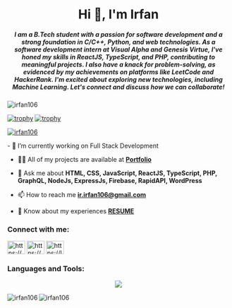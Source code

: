 <h1 align="center">Hi 👋, I'm Irfan</h1>
<h5 align="center">I am a B.Tech student with a passion for software development and a strong foundation in C/C++, Python, and web technologies. As a software development intern at Visual Alpha and Genesis Virtue, I've honed my skills in ReactJS, TypeScript, and PHP, contributing to meaningful projects. I also have a knack for problem-solving, as evidenced by my achievements on platforms like LeetCode and HackerRank. I'm excited about exploring new technologies, including Machine Learning. Let's connect and discuss how we can collaborate!</h5>
<!-- <img src="https://art.pixilart.com/sr2712ab0b35ecd.gif" height="400px"/> -->

<p align="left"> <img src="https://komarev.com/ghpvc/?username=irfan106&label=Profile%20views&color=0e75b6&style=flat" alt="irfan106" /> </p>

[![trophy](https://github-profile-trophy.vercel.app/?irfan106=ryo-ma&theme=onedark)](https://github.com/ryo-ma/github-profile-trophy)
[![trophy](https://github-profile-trophy.vercel.app/?irfan106=ryo-ma)](https://github.com/ryo-ma/github-profile-trophy)
<p align="left"> <a href="https://github.com/ryo-ma/github-profile-trophy"><img src="https://github-profile-trophy.vercel.app/?irfan106=ryo-ma&row=2&column=3" alt="irfan106" /></a> </p>
- 🔭 I’m currently working on Full Stack Development

- 👨‍💻 All of my projects are available at [**Portfolio**](https://portfolio-14d7f.web.app/)

- 💬 Ask me about **HTML, CSS, JavaScript, ReactJS, TypeScript, PHP, GraphQL, NodeJs, ExpressJs, Firebase, RapidAPI, WordPress**

- 📫 How to reach me **ir.irfan106@gmail.com**

- 📄 Know about my experiences [**RESUME**](https://drive.google.com/file/d/1AyJnENtB4qa3hjUUCe4nZ1Nh3B0XRK_Y/view)

<h3 align="left">Connect with me:</h3>
<p align="left">
<a href="https://www.linkedin.com/in/irfan-0a4883194" target="blank"><img align="center" src="https://skillicons.dev/icons?i=linkedin" alt="https://www.linkedin.com/in/irfan-0a4883194" height="30" width="40" /></a>
<!-- <a href="https://stackoverflow.com/users/22346256" target="blank"><img align="center" src="https://raw.githubusercontent.com/rahuldkjain/github-profile-readme-generator/master/src/images/icons/Social/stack-overflow.svg" alt="22346256" height="30" width="40" /></a> -->
<a href="https://www.codechef.com/users/irfii2504" target="blank"><img align="center" src="https://cdn.jsdelivr.net/npm/simple-icons@3.1.0/icons/codechef.svg" alt="https://www.codechef.com/users/irfii2504" height="30" width="40" /></a>
<a href="https://leetcode.com/WorkHard123/" target="blank"><img align="center" src="https://raw.githubusercontent.com/rahuldkjain/github-profile-readme-generator/master/src/images/icons/Social/leet-code.svg" alt="https://leetcode.com/WorkHard123/" height="30" width="40" /></a>
</p>

<h3 align="left">Languages and Tools:</h3>
<p align="center">
  <a href="#">
    <img src="https://skillicons.dev/icons?i=html,css,js,react,ts,php,graphql,nodejs,express,firebase,wordpress,git,github,gitlab,bootstrap,c,cpp,discord,figma,heroku,laravel,matlab,mongodb,mysql,netlify,nextjs,octave,py,redux,tailwind,vercel,vscode," />
  </a>
</p>

<p><img align="left" src="https://github-readme-stats.vercel.app/api/top-langs?username=irfan106&show_icons=true&locale=en&layout=compact" alt="irfan106" /></p>


<p><img align="center" src="https://github-readme-streak-stats.herokuapp.com/?user=irfan106" alt="irfan106" /></p>

